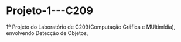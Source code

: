 # Projeto-1---C209
1º Projeto do Laboratório de C209(Computação Gráfica e MUltimídia), envolvendo Detecção de Objetos,
